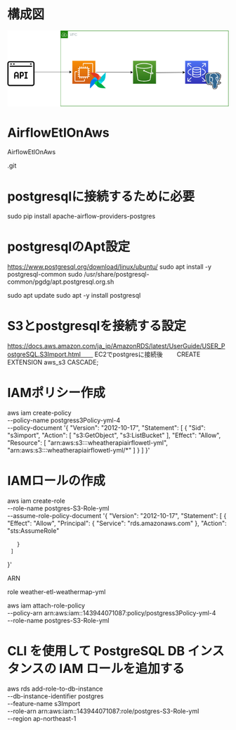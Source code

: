 # 構成図
![構成図](https://github.com/rikunisikawa/AirflowEtlOnAws/blob/main/diagram.png)

# AirflowEtlOnAws
AirflowEtlOnAws

.git
# postgresqlに接続するために必要
sudo pip install apache-airflow-providers-postgres

# postgresqlのApt設定
https://www.postgresql.org/download/linux/ubuntu/
sudo apt install -y postgresql-common
sudo /usr/share/postgresql-common/pgdg/apt.postgresql.org.sh

sudo apt update
sudo apt -y install postgresql

# S3とpostgresqlを接続する設定
https://docs.aws.amazon.com/ja_jp/AmazonRDS/latest/UserGuide/USER_PostgreSQL.S3Import.html　　
EC2でpostgresに接続後　　
CREATE EXTENSION aws_s3 CASCADE;

# IAMポリシー作成

aws iam create-policy \
   --policy-name postgress3Policy-yml-4 \
   --policy-document '{
     "Version": "2012-10-17",
     "Statement": [
       {
         "Sid": "s3import",
         "Action": [
           "s3:GetObject",
           "s3:ListBucket"
         ],
         "Effect": "Allow",
         "Resource": [
           "arn:aws:s3:::wheatherapiairflowetl-yml", 
           "arn:aws:s3:::wheatherapiairflowetl-yml/*"
         ] 
       }
     ] 
   }'    

# IAMロールの作成
aws iam create-role \
   --role-name postgres-S3-Role-yml \
   --assume-role-policy-document '{
     "Version": "2012-10-17",
     "Statement": [
       {
         "Effect": "Allow",
         "Principal": {
            "Service": "rds.amazonaws.com"
          },
         "Action": "sts:AssumeRole"
         
       }
     ] 
   }'


ARN
   

role
weather-etl-weathermap-yml                

 aws iam attach-role-policy \
   --policy-arn arn:aws:iam::143944071087:policy/postgress3Policy-yml-4 \
   --role-name postgres-S3-Role-yml

# CLI を使用して PostgreSQL DB インスタンスの IAM ロールを追加する
aws rds add-role-to-db-instance \
   --db-instance-identifier postgres \
   --feature-name s3Import \
   --role-arn arn:aws:iam::143944071087:role/postgres-S3-Role-yml \
   --region ap-northeast-1
